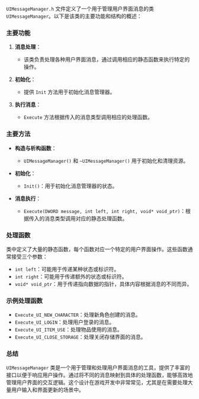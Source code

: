 `UIMessageManager.h` 文件定义了一个用于管理用户界面消息的类 `UIMessageManager`。以下是该类的主要功能和结构的概述：

### 主要功能

1. **消息处理**：
   - 该类负责处理各种用户界面消息，通过调用相应的静态函数来执行特定的操作。

2. **初始化**：
   - 提供 `Init` 方法用于初始化消息管理器。

3. **执行消息**：
   - `Execute` 方法根据传入的消息类型调用相应的处理函数。

### 主要方法

- **构造与析构函数**：
  - `UIMessageManager()` 和 `~UIMessageManager()` 用于初始化和清理资源。

- **初始化**：
  - `Init()`：用于初始化消息管理器的状态。

- **消息执行**：
  - `Execute(DWORD message, int left, int right, void* void_ptr)`：根据传入的消息类型调用对应的静态处理函数。

### 处理函数

类中定义了大量的静态函数，每个函数对应一个特定的用户界面操作。这些函数通常接受三个参数：
- `int left`：可能用于传递某种状态或标识符。
- `int right`：可能用于传递额外的状态或标识符。
- `void* void_ptr`：用于传递指向数据的指针，具体内容根据消息的不同而异。

### 示例处理函数

- `Execute_UI_NEW_CHARACTER`：处理新角色创建的消息。
- `Execute_UI_LOGIN`：处理用户登录的消息。
- `Execute_UI_ITEM_USE`：处理物品使用的消息。
- `Execute_UI_CLOSE_STORAGE`：处理关闭存储界面的消息。

### 总结

`UIMessageManager` 类是一个用于管理和处理用户界面消息的工具，提供了丰富的接口以便于响应用户操作。通过将不同的消息映射到具体的处理函数，能够高效地管理用户界面的交互逻辑。这个设计在游戏开发中非常常见，尤其是在需要处理大量用户输入和界面更新的场景中。